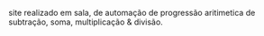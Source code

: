 site realizado em sala, de automação de progressão aritimetica de subtração, soma, multiplicação & divisão.